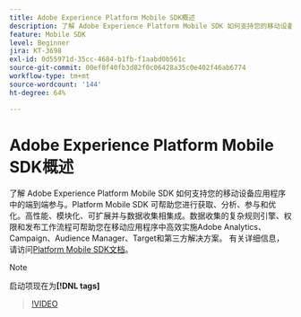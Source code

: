 ```yaml
---
title: Adobe Experience Platform Mobile SDK概述
description: 了解 Adobe Experience Platform Mobile SDK 如何支持您的移动设备应用程序中的端到端参与。Platform Mobile SDK 可帮助您进行获取、分析、参与和优化。高性能、模块化、可扩展并与数据收集相集成。数据收集的复杂规则引擎、许可和发布工作流程可帮助您在移动设备应用程序中高效实施 Adobe Analytics、Campaign、Audience Manager、Target 和第三方解决方案。
feature: Mobile SDK
level: Beginner
jira: KT-3698
exl-id: 0d55971d-35cc-4684-b1fb-f1aabd0b561c
source-git-commit: 00ef0f40fb3d82f0c06428a35c0e402f46ab6774
workflow-type: tm+mt
source-wordcount: '144'
ht-degree: 64%

---
```


# Adobe Experience Platform Mobile SDK概述

了解 Adobe Experience Platform Mobile SDK 如何支持您的移动设备应用程序中的端到端参与。Platform Mobile SDK 可帮助您进行获取、分析、参与和优化。高性能、模块化、可扩展并与数据收集相集成。数据收集的复杂规则引擎、权限和发布工作流程可帮助您在移动应用程序中高效实施Adobe Analytics、Campaign、Audience Manager、Target和第三方解决方案。 有关详细信息，请访问[Platform Mobile SDK文档](https://developer.adobe.com/client-sdks/documentation/)。

>[!NOTE]
>
> 启动项现在为&#x200B;**[!DNL tags]**

>[!VIDEO](https://video.tv.adobe.com/v/28948?learn=on)
